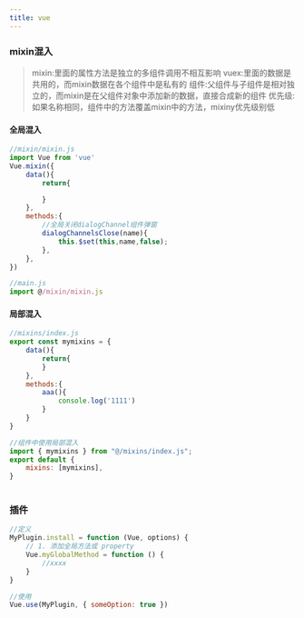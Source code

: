 ```yaml
---
title: vue
---
```

### mixin混入
> mixin:里面的属性方法是独立的多组件调用不相互影响
> vuex:里面的数据是共用的，而mixin数据在各个组件中是私有的
> 组件:父组件与子组件是相对独立的，而mixin是在父组件对象中添加新的数据，直接合成新的组件
> 优先级:如果名称相同，组件中的方法覆盖mixin中的方法，mixiny优先级别低

#### 全局混入
```javascript
//mixin/mixin.js
import Vue from 'vue'
Vue.mixin({
    data(){
        return{

        }
    },
    methods:{
        //全局关闭dialogChannel组件弹窗
        dialogChannelsClose(name){
            this.$set(this,name,false);
        },
    },
})

//main.js
import @/mixin/mixin.js

```
#### 局部混入
```javascript
//mixins/index.js
export const mymixins = {
    data(){
        return{
        }
    },
    methods:{
        aaa(){
            console.log('1111')
        }
    }
}

//组件中使用局部混入
import { mymixins } from "@/mixins/index.js";
export default {
    mixins: [mymixins],
}
 

```
### 插件
```JavaScript
//定义
MyPlugin.install = function (Vue, options) {
    // 1. 添加全局方法或 property
    Vue.myGlobalMethod = function () {
        //xxxx
    }
}

//使用
Vue.use(MyPlugin, { someOption: true })
```
